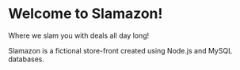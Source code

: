 # Welcome to Slamazon!
Where we slam you with deals all day long!

Slamazon is a fictional store-front created using Node.js and MySQL databases.

